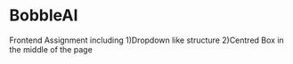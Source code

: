 # BobbleAI
Frontend Assignment including 1)Dropdown like structure 2)Centred Box in the middle of the page
